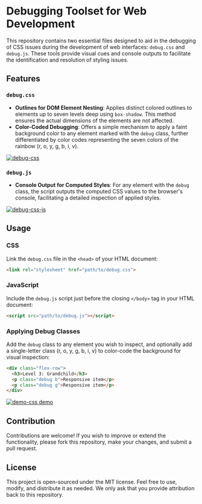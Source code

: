 # Debugging Toolset for Web Development

This repository contains two essential files designed to aid in the debugging of CSS issues during the development of web interfaces: `debug.css` and `debug.js`. These tools provide visual cues and console outputs to facilitate the identification and resolution of styling issues.

## Features

### `debug.css`

- **Outlines for DOM Element Nesting**: Applies distinct colored outlines to elements up to seven levels deep using `box-shadow`. This method ensures the actual dimensions of the elements are not affected.
- **Color-Coded Debugging**: Offers a simple mechanism to apply a faint background color to any element marked with the `debug` class, further differentiated by color codes representing the seven colors of the rainbow (r, o, y, g, b, i, v).

[![debug-css](https://github.com/akaienso/css-debugger/assets/676056/7e0d8871-4ed3-4a12-9914-d3ea10b140bb)](https://ray.so/dselU7w)

### `debug.js`

- **Console Output for Computed Styles**: For any element with the `debug` class, the script outputs the computed CSS values to the browser's console, facilitating a detailed inspection of applied styles.

[![debug-css-js](https://github.com/akaienso/css-debugger/assets/676056/b3144e8a-3a81-4ade-bae2-43a9b0526b9a)](https://ray.so/7aIEjsF)

## Usage

### CSS

Link the `debug.css` file in the `<head>` of your HTML document:

```html
<link rel="stylesheet" href="path/to/debug.css">
```


### JavaScript

Include the `debug.js` script just before the closing `</body>` tag in your HTML document:

```html
<script src="path/to/debug.js"></script>
```

### Applying Debug Classes

Add the `debug` class to any element you wish to inspect, and optionally add a single-letter class (r, o, y, g, b, i, v) to color-code the background for visual inspection:

```html
<div class="flex-row">
  <h3>Level 3: Grandchild</h3>
  <p class="debug b">Responsive item</p>
  <p class="debug g">Responsive item</p>
</div>
```

[![demo-css demo](https://github.com/akaienso/css-debugger/assets/676056/ee862d64-54e9-4674-b2de-4a4265f7a422)](https://debug-css.rmoore.dev/demo/)

## Contribution

Contributions are welcome! If you wish to improve or extend the functionality, please fork this repository, make your changes, and submit a pull request.

## License

This project is open-sourced under the MIT license. Feel free to use, modify, and distribute it as needed. We only ask that you provide attribution back to this repository.
